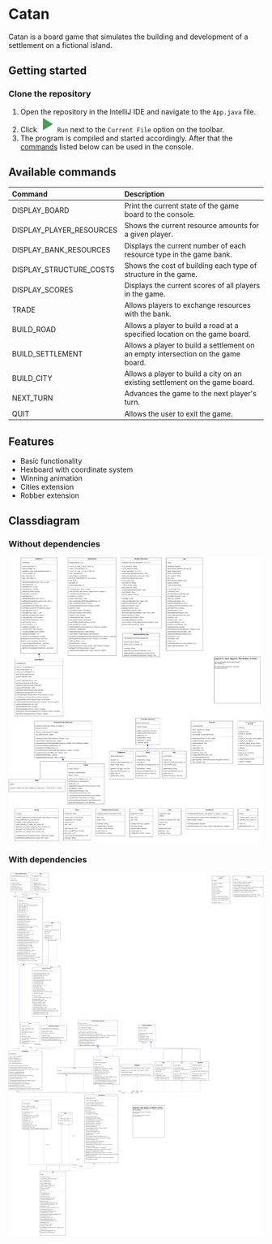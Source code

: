 # Catan

Catan is a board game that simulates the building and development of a settlement on a fictional island.

## Getting started

### Clone the repository

1. Open the repository in the IntelliJ IDE and navigate to the `App.java` file.
2. Click ![Execution Symbol](.github/execution.svg) `Run` next to the `Current File` option on the toolbar.
3. The program is compiled and started accordingly. After that the [commands](#available-commands) listed below can be
   used in the console.

## Available commands

| Command                  | Description                                                                       |
| :----------------------- | :-------------------------------------------------------------------------------- |
| DISPLAY_BOARD            | Print the current state of the game board to the console.                         |
| DISPLAY_PLAYER_RESOURCES | Shows the current resource amounts for a given player.                            |
| DISPLAY_BANK_RESOURCES   | Displays the current number of each resource type in the game bank.               |
| DISPLAY_STRUCTURE_COSTS  | Shows the cost of building each type of structure in the game.                    |
| DISPLAY_SCORES           | Displays the current scores of all players in the game.                           |
| TRADE                    | Allows players to exchange resources with the bank.                               |
| BUILD_ROAD               | Allows a player to build a road at a specified location on the game board.        |
| BUILD_SETTLEMENT         | Allows a player to build a settlement on an empty intersection on the game board. |
| BUILD_CITY               | Allows a player to build a city on an existing settlement on the game board.      |
| NEXT_TURN                | Advances the game to the next player's turn.                                      |
| QUIT                     | Allows the user to exit the game.                                                 |

## Features

- Basic functionality
- Hexboard with coordinate system
- Winning animation
- Cities extension
- Robber extension

## Classdiagram

### Without dependencies

![classdiagram](doc/class_diagram.png)

### With dependencies

![classdiagram](doc/class_diagram_with_dependencies.png)
